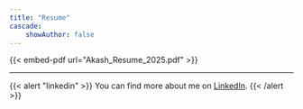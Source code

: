 ```yaml
---
title: "Resume"
cascade:
    showAuthor: false
---
```


<script src= '/js/pdf-js/build/pdf.js'></script>{{< embed-pdf url="Akash_Resume_2025.pdf" >}}


---

{{< alert "linkedin" >}}
You can find more about me on [LinkedIn](https://www.linkedin.com/in/aksivakumar/).
{{< /alert >}} 